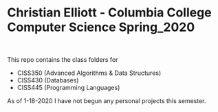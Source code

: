 <h1>Christian Elliott - Columbia College Computer Science Spring_2020</h1>
<br>

This repo contains the class folders for 
<ul>
  <li>CISS350 (Advanced Algorithms & Data Structures)</li>
  <li>CISS430 (Databases)</li>
  <li>CISS445 (Programming Languages)</li>
</ul>

As of 1-18-2020 I have not begun any personal projects this semester. 
